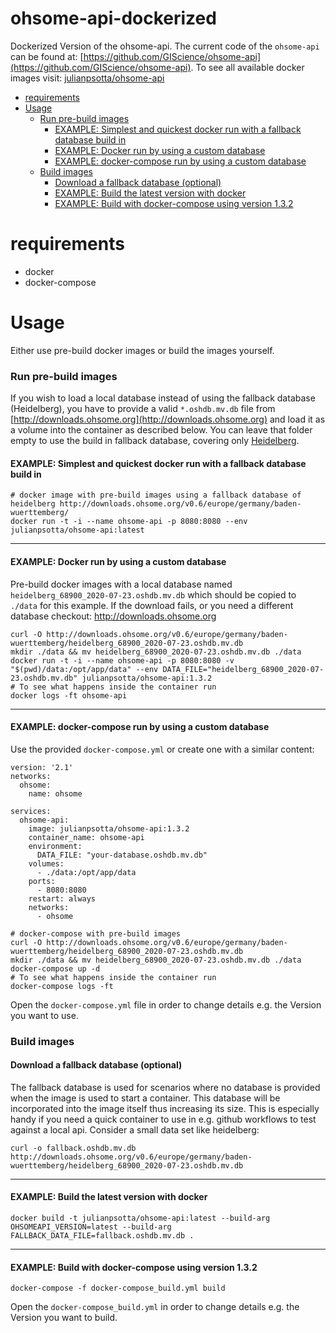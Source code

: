 # ohsome-api-dockerized

Dockerized Version of the ohsome-api. The current code of the `ohsome-api` can be found
at: [https://github.com/GIScience/ohsome-api](https://github.com/GIScience/ohsome-api).
To see all available docker images
visit: [julianpsotta/ohsome-api](https://hub.docker.com/repository/docker/julianpsotta/ohsome-api)
<!-- TOC -->

- [requirements](#requirements)
- [Usage](#usage)
    + [Run pre-build images](#run-pre-build-images)
        - [EXAMPLE: Simplest and quickest docker run with a fallback database build in](#example--simplest-and-quickest-docker-run-with-a-fallback-database-build-in)
        - [EXAMPLE: Docker run by using a custom database](#example--docker-run-by-using-a-custom-database)
        - [EXAMPLE: docker-compose run by using a custom database](#example--docker-compose-run-by-using-a-custom-database)
    + [Build images](#build-images)
        - [Download a fallback database (optional)](#download-a-fallback-database--optional-)
        - [EXAMPLE: Build the latest version with docker](#example--build-the-latest-version-with-docker)
        - [EXAMPLE: Build with docker-compose using version 1.3.2](#example--build-with-docker-compose-using-version-132)

<!-- /TOC -->

# requirements

- docker
- docker-compose

# Usage

Either use pre-build docker images or build the images yourself.

### Run pre-build images

If you wish to load a local database instead of using the fallback database (Heidelberg), you have to provide a
valid `*.oshdb.mv.db` file from [http://downloads.ohsome.org](http://downloads.ohsome.org) and load it as a volume into
the container as described below.
You can leave that folder empty to use the build in fallback database, covering
only [Heidelberg](http://downloads.ohsome.org/v0.6/europe/germany/baden-wuerttemberg/).

#### EXAMPLE: Simplest and quickest docker run with a fallback database build in

```shell
# docker image with pre-build images using a fallback database of heidelberg http://downloads.ohsome.org/v0.6/europe/germany/baden-wuerttemberg/
docker run -t -i --name ohsome-api -p 8080:8080 --env julianpsotta/ohsome-api:latest
```

---

#### EXAMPLE: Docker run by using a custom database

Pre-build docker images with a local database named `heidelberg_68900_2020-07-23.oshdb.mv.db` which should be copied
to `./data` for this example.
If the download fails, or you need a different database checkout: http://downloads.ohsome.org

```shell
curl -O http://downloads.ohsome.org/v0.6/europe/germany/baden-wuerttemberg/heidelberg_68900_2020-07-23.oshdb.mv.db
mkdir ./data && mv heidelberg_68900_2020-07-23.oshdb.mv.db ./data
docker run -t -i --name ohsome-api -p 8080:8080 -v "$(pwd)/data:/opt/app/data" --env DATA_FILE="heidelberg_68900_2020-07-23.oshdb.mv.db" julianpsotta/ohsome-api:1.3.2
# To see what happens inside the container run
docker logs -ft ohsome-api
```

---

#### EXAMPLE: docker-compose run by using a custom database

Use the provided `docker-compose.yml` or create one with a similar content:
```text
version: '2.1'
networks:
  ohsome:
    name: ohsome

services:
  ohsome-api:
    image: julianpsotta/ohsome-api:1.3.2
    container_name: ohsome-api
    environment:
      DATA_FILE: "your-database.oshdb.mv.db"
    volumes:
      - ./data:/opt/app/data
    ports:
      - 8080:8080
    restart: always
    networks:
      - ohsome
```

```shell
# docker-compose with pre-build images
curl -O http://downloads.ohsome.org/v0.6/europe/germany/baden-wuerttemberg/heidelberg_68900_2020-07-23.oshdb.mv.db
mkdir ./data && mv heidelberg_68900_2020-07-23.oshdb.mv.db ./data
docker-compose up -d
# To see what happens inside the container run
docker-compose logs -ft
```

Open the `docker-compose.yml` file in order to change details e.g. the Version you want to use.

### Build images

#### Download a fallback database (optional)

The fallback database is used for scenarios where no database is provided when the image is used to start a
container.
This database will be incorporated into the image itself thus increasing its size.
This is especially handy if you need a quick container to use in e.g. github workflows to test against a local api.
Consider a small data set like heidelberg:

```shell
curl -o fallback.oshdb.mv.db http://downloads.ohsome.org/v0.6/europe/germany/baden-wuerttemberg/heidelberg_68900_2020-07-23.oshdb.mv.db
```

---

#### EXAMPLE: Build the latest version with docker

```shell
docker build -t julianpsotta/ohsome-api:latest --build-arg OHSOMEAPI_VERSION=latest --build-arg FALLBACK_DATA_FILE=fallback.oshdb.mv.db .
```

---

#### EXAMPLE: Build with docker-compose using version 1.3.2

```shell
docker-compose -f docker-compose_build.yml build
```

Open the `docker-compose_build.yml` in order to change details e.g. the Version you want to build.
